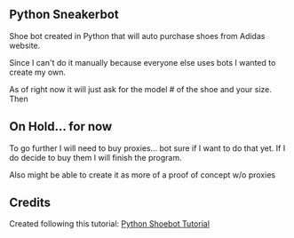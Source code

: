 ## Python Sneakerbot
Shoe bot created in Python that will auto purchase shoes from Adidas website.

Since I can't do it manually because everyone else uses bots I wanted to create my own.

As of right now it will just ask for the model # of the shoe and your size. Then

## On Hold... for now
To go further I will need to buy proxies... bot sure if I want to do that yet.
If I do decide to buy them I will finish the program. 

Also might be able to create it as more of a proof of concept w/o proxies

## Credits
Created following this tutorial: [Python Shoebot Tutorial](https://github.com/theriley106/SneakerBotTutorials)